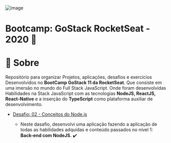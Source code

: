 ![image](https://user-images.githubusercontent.com/61753821/107787699-36c90900-6d2e-11eb-97ef-ace8ee249696.png)


# Bootcamp: GoStack RocketSeat - 2020 🚀

<h1>📝 Sobre</h1>

Repositório para organizar Projetos, aplicações, desafios e exercícios Desenvolvidos no **BootCamp GoStack 11 da RocketSeat**. Que consiste em uma imersão no mundo do Full Stack JavaScript. Onde foram desenvolvidas Habilidades na Stack JavaScript com as tecnologias **NodeJS, ReactJS, React-Native** e a inserção do **TypeScript** como plataforma auxiliar de desenvolvimento. 

<ul>
    <li> <a href="https://github.com/anac-ac/gostack-bootcamp-11/tree/master/challenges/gostack-node-challenge"> Desafio: 02 - Conceitos do Node.js</a>
    </li>
  <ul>
    <li>Neste dasafio, desenvolvi uma aplicação fazendo a aplicação de todas as habilidades adquidas e conteúdo passados no nível 1: <b> Back-end com NodeJS.</b> ✔️</li>
  </ul>
</ul>
